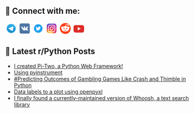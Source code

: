 ## 🔎 Connect with me:
[<img src="https://github.com/bullbesh/bullbesh/blob/main/images/Telegram.png" width="32" height="32" />](https://t.me/bullbesh)
[<img src="https://github.com/bullbesh/bullbesh/blob/main/images/VK.png" width="32" height="32" />](https://vk.com/bullbesh)
[<img src="https://github.com/bullbesh/bullbesh/blob/main/images/Twitter.png" width="32" height="32" />](https://twitter.com/bullbesh1)
[<img src="https://github.com/bullbesh/bullbesh/blob/main/images/Instagram.png" width="32" height="32" />](https://www.instagram.com/bullbesh)
[<img src="https://github.com/bullbesh/bullbesh/blob/main/images/Reddit.png" width="32" height="32" />](https://www.reddit.com/user/bullbesh)
[<img src="https://github.com/bullbesh/bullbesh/blob/main/images/YouTube.png" width="32" height="32" />](https://www.youtube.com/channel/UCtfjRs6uzgq5mfm8S06WTcg)

## 📕 Latest r/Python Posts
<!-- BLOG-POST-LIST:START -->
- [I created Pi-Two, a Python Web Framework!](https://www.reddit.com/r/Python/comments/1gmg0ue/i_created_pitwo_a_python_web_framework/)
- [Using pyinstrument](https://www.reddit.com/r/Python/comments/1gmdsy3/using_pyinstrument/)
- [#Predicting Outcomes of Gambling Games Like Crash and Thimble in Python](https://www.reddit.com/r/Python/comments/1gmcvc7/predicting_outcomes_of_gambling_games_like_crash/)
- [Data labels to a plot using openpyxl](https://www.reddit.com/r/Python/comments/1gmbjp5/data_labels_to_a_plot_using_openpyxl/)
- [I finally found a currently-maintained version of Whoosh, a text search library](https://www.reddit.com/r/Python/comments/1gm8ovf/i_finally_found_a_currentlymaintained_version_of/)
<!-- BLOG-POST-LIST:END -->
